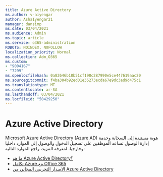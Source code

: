 ```yaml
---
title: Azure Active Directory
ms.author: v-aiyengar
author: AshaIyengar21
manager: dansimp
ms.date: 03/04/2021
ms.audience: Admin
ms.topic: article
ms.service: o365-administration
ROBOTS: NOINDEX, NOFOLLOW
localization_priority: Normal
ms.collection: Adm_O365
ms.custom:
- "9004167"
- "7299"
ms.openlocfilehash: 0a82646b18b51cf198c287990e5ce447619aac20
ms.sourcegitcommit: f4ba304b92ed01e35273ecda67e9dc3ad9d475c1
ms.translationtype: MT
ms.contentlocale: ar-SA
ms.lasthandoff: 03/04/2021
ms.locfileid: "50429250"
---
```

# <a name="azure-active-directory"></a>Azure Active Directory

Microsoft Azure Active Directory (Azure AD) هوية مستندة إلى السحابة وخدمة إدارة الوصول تساعد الموظفين على تسجيل الدخول والوصول إلى الموارد داخليا وخارجيا. لمعرفة المزيد، راجع الموارد التالية:

- [ما هو Azure Active Directory؟](https://go.microsoft.com/fwlink/?linkid=2081145)
- [تكامل Azure مع Office 365](https://go.microsoft.com/fwlink/?linkid=2081218)
- [الإصدار التجريبي المجاني من Azure Active Directory](https://go.microsoft.com/fwlink/?linkid=2081144)
